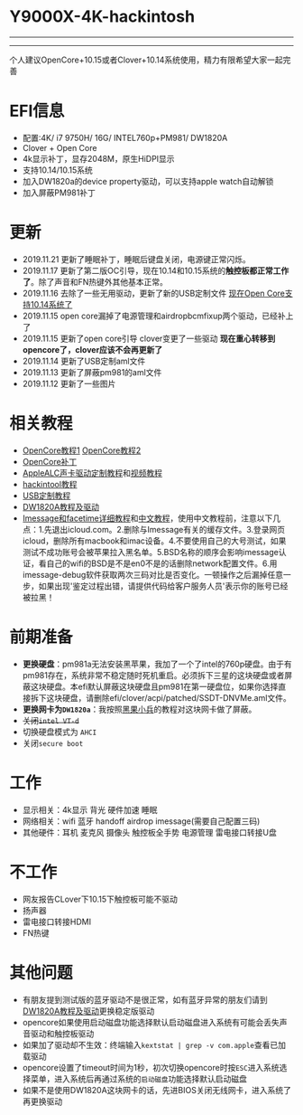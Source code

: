 # Y9000X-4K-hackintosh
---
---
个人建议OpenCore+10.15或者Clover+10.14系统使用，精力有限希望大家一起完善
# EFI信息
* 配置:4K/ i7 9750H/ 16G/ INTEL760p+PM981/ DW1820A
* Clover + Open Core
* 4k显示补丁，显存2048M，原生HiDPI显示
* 支持10.14/10.15系统
* 加入DW1820a的device property驱动，可以支持apple watch自动解锁 
* 加入屏蔽PM981补丁
# 更新
* 2019.11.21 更新了睡眠补丁，睡眠后键盘关闭，电源键正常闪烁。
* 2019.11.17 更新了第二版OC引导，现在10.14和10.15系统的**触控板都正常工作了**。除了声音和FN热键外其他基本正常。
* 2019.11.16 去除了一些无用驱动，更新了新的USB定制文件 [现在Open Core支持10.14系统了](https://github.com/hsd815/Y9000X-4K-hackintosh/)
* 2019.11.15 open core漏掉了电源管理和airdropbcmfixup两个驱动，已经补上了
* 2019.11.15 更新了open core引导 clover变更了一些驱动 **现在重心转移到opencore了，clover应该不会再更新了**
* 2019.11.14 更新了USB定制aml文件
* 2019.11.13 更新了屏蔽pm981的aml文件
* 2019.11.12 更新了一些图片
# 相关教程
* [OpenCore教程1](https://blog.xjn819.com/?p=543) [OpenCore教程2](https://blog.daliansky.net/OpenCore-BootLoader.html)
* [OpenCore补丁](https://github.com/daliansky/OC-little)
* [AppleALC声卡驱动定制教程](https://blog.daliansky.net/Use-AppleALC-sound-card-to-drive-the-correct-posture-of-AppleHDA.html)和[视频教程](https://www.bilibili.com/video/av49595490?from=search&seid=14028812718245345296)
* [hackintool教程](https://blog.daliansky.net/Intel-FB-Patcher-tutorial-and-insertion-pose.html)
* [USB定制教程](https://blog.daliansky.net/Intel-FB-Patcher-USB-Custom-Video.html)
* [DW1820A教程及驱动](https://blog.daliansky.net/DW1820A_BCM94350ZAE-driver-inserts-the-correct-posture.html)
* [Imessage和facetime详细教程](https://www.tonymacx86.com/threads/an-idiots-guide-to-imessage.196827/)和[中文教程](https://blog.csdn.net/weixin_40684028/article/details/85270633)，使用中文教程前，注意以下几点：1.先退出icloud.com。2.删除与Imessage有关的缓存文件。3.登录网页icloud，删除所有macbook和imac设备。4.不要使用自己的大号测试，如果测试不成功账号会被苹果拉入黑名单。5.BSD名称的顺序会影响imessage认证，看自己的wifi的BSD是不是en0不是的话删除network配置文件。6.用imessage-debug软件获取两次三码对比是否变化。一顿操作之后漏掉任意一步，如果出现'鉴定过程出错，请提供代码给客户服务人员'表示你的账号已经被拉黑！
# 前期准备
* **更换硬盘**：pm981a无法安装黑苹果，我加了一个了intel的760p硬盘。由于有pm981存在，系统非常不稳定随时死机重启。必须拆下三星的这块硬盘或者屏蔽这块硬盘。本efi默认屏蔽这块硬盘且pm981在第一硬盘位，如果你选择直接拆下这块硬盘，请删除efi/clover/acpi/patched/SSDT-DNVMe.aml文件。
* **更换网卡为`DW1820a`**：我按照[黑果小兵](https://blog.daliansky.net/DW1820A_BCM94350ZAE-driver-inserts-the-correct-posture.html)的教程对这块网卡做了屏蔽。
* ~~关闭`intel VT-d`~~
* 切换硬盘模式为 `AHCI`
* 关闭`secure boot`
# 工作
* 显示相关：4k显示 背光 硬件加速 睡眠
* 网络相关：wifi 蓝牙 handoff airdrop imessage(需要自己配置三码)
* 其他硬件：耳机 麦克风 摄像头 触控板全手势 电源管理 雷电接口转接U盘
# 不工作
* 网友报告CLover下10.15下触控板可能不驱动
* 扬声器
* 雷电接口转接HDMI
* FN热键
# 其他问题
* 有朋友提到测试版的蓝牙驱动不是很正常，如有蓝牙异常的朋友们请到[DW1820A教程及驱动](https://blog.daliansky.net/DW1820A_BCM94350ZAE-driver-inserts-the-correct-posture.html)更换稳定版驱动
* opencore如果使用启动磁盘功能选择默认启动磁盘进入系统有可能会丢失声音驱动和触控板驱动
* 如果加了驱动却不生效：终端输入`kextstat | grep -v com.apple`查看已加载驱动
* opencore设置了timeout时间为1秒，初次切换opencore时按`ESC`进入系统选择菜单，进入系统后再通过系统的`启动磁盘`功能选择默认启动磁盘
* 如果不是使用DW1820A这块网卡的话，先进BIOS关闭无线网卡，进入系统了再更换驱动

